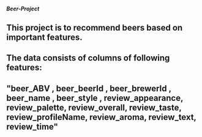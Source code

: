 ##### Beer-Project

## This project is to recommend beers based on important features. 
## The data consists of columns of following features:

## "beer_ABV , beer_beerId , beer_brewerId , beer_name , beer_style	, review_appearance, review_palette, review_overall, review_taste, review_profileName, review_aroma, review_text, review_time"



